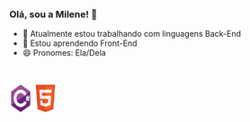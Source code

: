 ### Olá, sou a Milene! 👋

- 🔭 Atualmente estou trabalhando com linguagens Back-End
- 🌱 Estou aprendendo Front-End
- 😄 Pronomes: Ela/Dela

<div style="display: inline_block"><br> 

</div>

<div style="display: inline_block"><br>  
  <img align="center" alt="Milene-Csharp" height="50" width="40" src="https://raw.githubusercontent.com/devicons/devicon/master/icons/csharp/csharp-original.svg">
 <img align="center" alt="Rafa-HTML" height="50" width="40" src="https://raw.githubusercontent.com/devicons/devicon/master/icons/html5/html5-original.svg">
  
</div>
